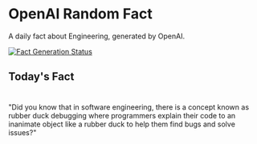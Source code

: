 
# OpenAI Random Fact
A daily fact about Engineering, generated by OpenAI.

[![Fact Generation Status](https://github.com/MarioVidoni/openai-daily-fact/actions/workflows/main.yml/badge.svg)](https://github.com/MarioVidoni/openai-daily-fact/actions/workflows/main.yml)

## Today's Fact
# 
"Did you know that in software engineering, there is a concept known as rubber duck debugging where programmers explain their code to an inanimate object like a rubber duck to help them find bugs and solve issues?"